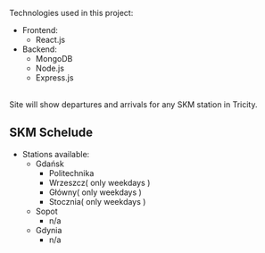 Technologies used in this project:
- Frontend:
  - React.js
- Backend:
  - MongoDB
  - Node.js
  - Express.js   

<br>Site will show departures and arrivals for any SKM station in Tricity.

## SKM Schelude

- Stations available:
  - Gdańsk
    - Politechnika
    - Wrzeszcz( only weekdays )
    - Główny( only weekdays )
    - Stocznia( only weekdays )
  - Sopot
    - n/a
  - Gdynia
    - n/a
